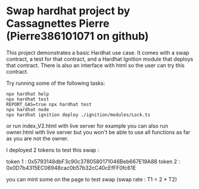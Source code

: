 # Swap hardhat project by Cassagnettes Pierre (Pierre386101071 on github)

This project demonstrates a basic Hardhat use case. It comes with a swap contract, a test for that contract, and a Hardhat Ignition module that deploys that contract. There is also an interface with html so the user can try this contract.

Try running some of the following tasks:

```shell
npx hardhat help
npx hardhat test
REPORT_GAS=true npx hardhat test
npx hardhat node
npx hardhat ignition deploy ./ignition/modules/Lock.ts
```

or run index_V2.html with live server for example 
you can also run owner.html with live server but you won't be able to use all functions as far as you are not the owner.

I deployed 2 tokens to test this swap :

token 1 : 0x5793148dbF3c90c3780580171046Beb667E19A88
token 2 : 0x0D7b4315EC06948cac0b57b32cC40cEfFF0fc61E

you can mint some on the page to test swap (swap rate : T1 = 2 * T2)
